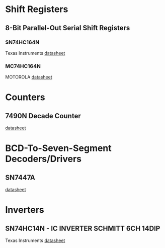 # Shift Registers

## 8-Bit Parallel-Out Serial Shift Registers

### SN74HC164N
Texas Instruments
[datasheet](54hc164/sn54hc164-sp.pdf)

### MC74HC164N
MOTOROLA
[datasheet](54hc164/MC74HC164N.pdf)

# Counters

## 7490N Decade Counter
[datasheet](ic/7490N/dm7490an-datasheet-national.pdf)

# BCD-To-Seven-Segment Decoders/Drivers

## SN7447A
[datasheet](ic/SN7447A/sn7447a.pdf)

# Inverters

## SN74HC14N - IC INVERTER SCHMITT 6CH 14DIP
Texas Instruments
[datasheet](ic/SN74HC14N/sn74hc14.pdf)
